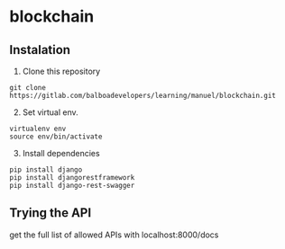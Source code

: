 # blockchain

## Instalation
1. Clone this repository
``` 
git clone https://gitlab.com/balboadevelopers/learning/manuel/blockchain.git
```
2. Set virtual env.
```
virtualenv env
source env/bin/activate
```
3. Install dependencies
```
pip install django
pip install djangorestframework
pip install django-rest-swagger
```

## Trying the API
get the full list of allowed APIs with localhost:8000/docs